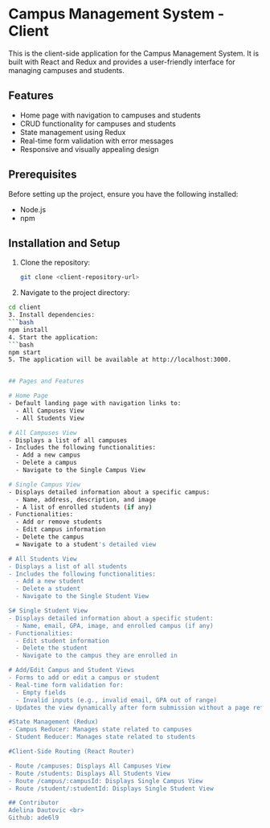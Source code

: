 # Campus Management System - Client

This is the client-side application for the Campus Management System. It is built with React and Redux and provides a user-friendly interface for managing campuses and students.

## Features

- Home page with navigation to campuses and students
- CRUD functionality for campuses and students
- State management using Redux
- Real-time form validation with error messages
- Responsive and visually appealing design

## Prerequisites

Before setting up the project, ensure you have the following installed:

- Node.js 
- npm 

## Installation and Setup

1. Clone the repository:
   ```bash
   git clone <client-repository-url>
2. Navigate to the project directory:
  ```bash
  cd client
3. Install dependencies:
  ```bash
  npm install
4. Start the application:
  ```bash
  npm start
5. The application will be available at http://localhost:3000.


## Pages and Features

# Home Page
- Default landing page with navigation links to:
    - All Campuses View
    - All Students View

# All Campuses View
- Displays a list of all campuses
- Includes the following functionalities:
    - Add a new campus
    - Delete a campus
    - Navigate to the Single Campus View

# Single Campus View
- Displays detailed information about a specific campus:
    - Name, address, description, and image
    - A list of enrolled students (if any)
- Functionalities:
    - Add or remove students
    - Edit campus information
    - Delete the campus
    = Navigate to a student's detailed view

# All Students View
- Displays a list of all students
- Includes the following functionalities:
    - Add a new student
    - Delete a student
    - Navigate to the Single Student View

S# Single Student View
- Displays detailed information about a specific student:
    - Name, email, GPA, image, and enrolled campus (if any)
- Functionalities:
    - Edit student information
    - Delete the student
    - Navigate to the campus they are enrolled in

# Add/Edit Campus and Student Views
- Forms to add or edit a campus or student
- Real-time form validation for:
    - Empty fields
    - Invalid inputs (e.g., invalid email, GPA out of range)
- Updates the view dynamically after form submission without a page refresh

#State Management (Redux)
- Campus Reducer: Manages state related to campuses
- Student Reducer: Manages state related to students

#Client-Side Routing (React Router)

- Route /campuses: Displays All Campuses View
- Route /students: Displays All Students View
- Route /campus/:campusId: Displays Single Campus View
- Route /student/:studentId: Displays Single Student View

## Contributor
Adelina Dautovic <br>
Github: ade6l9
